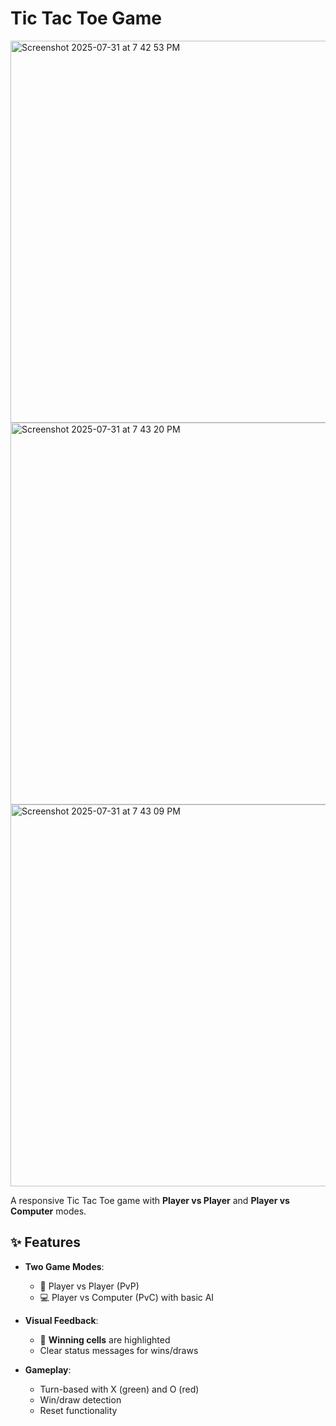 # Tic Tac Toe Game

<img width="1051" height="611" alt="Screenshot 2025-07-31 at 7 42 53 PM" src="https://github.com/user-attachments/assets/2b17e5f6-996e-4170-8a21-01cd2f035145" />
<img width="1051" height="611" alt="Screenshot 2025-07-31 at 7 43 20 PM" src="https://github.com/user-attachments/assets/6636a969-e8f0-4f8a-9f69-00a854114989" />
<img width="1051" height="611" alt="Screenshot 2025-07-31 at 7 43 09 PM" src="https://github.com/user-attachments/assets/9f9ce1a2-a1fb-4e95-b0c1-1a97094f99ea" />

A responsive Tic Tac Toe game with **Player vs Player** and **Player vs Computer** modes.

## ✨ Features

- **Two Game Modes**:
  - 👥 Player vs Player (PvP)
  - 💻 Player vs Computer (PvC) with basic AI

- **Visual Feedback**:
  - 🎯 **Winning cells** are highlighted
  - Clear status messages for wins/draws

- **Gameplay**:
  - Turn-based with X (green) and O (red)
  - Win/draw detection
  - Reset functionality
    
